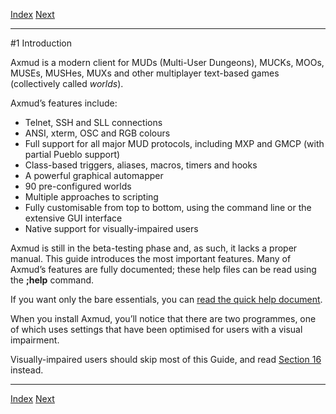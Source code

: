 [Index](index.html) [Next](ch02.html)

---

#1 Introduction

Axmud is a modern client for MUDs (Multi-User Dungeons), MUCKs, MOOs, MUSEs, MUSHes, MUXs and other multiplayer text-based games (collectively called *worlds*).

Axmud’s features include:

* Telnet, SSH and SLL connections
* ANSI, xterm, OSC and RGB colours
* Full support for all major MUD protocols, including MXP and GMCP (with partial Pueblo support)
* Class-based triggers, aliases, macros, timers and hooks
* A powerful graphical automapper
* 90 pre-configured worlds
* Multiple approaches to scripting
* Fully customisable from top to bottom, using the command line or the extensive GUI interface
* Native support for visually-impaired users

Axmud is still in the beta-testing phase and, as such, it lacks a proper manual.  This guide introduces the most important features.  Many of Axmud’s features are fully documented; these help files can be read using the **;help** command.

If you want only the bare essentials, you can [read the quick help document](../quick/quick.html).

When you install Axmud, you’ll notice that there are two programmes, one of which uses settings that have been optimised for users with a visual impairment.

Visually-impaired users should skip most of this Guide, and read [Section 16](ch16.html) instead.

---

[Index](index.html) [Next](ch02.html)
